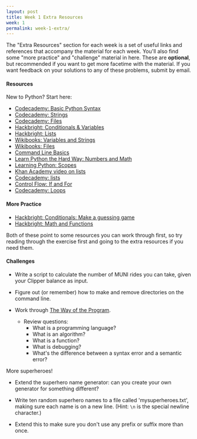 ```yaml
---
layout: post
title: Week 1 Extra Resources
week: 1
permalink: week-1-extra/
---
```


The "Extra Resources" section for each week is a set of useful links and references that accompany the material for each week. You'll also find some "more practice" and "challenge" material in here. These are **optional**, but recommended if you want to get more facetime with the material. If you want feedback on your solutions to any of these problems, submit by email.

#### Resources

New to Python? Start here:

* [Codecademy: Basic Python Syntax](http://www.codecademy.com/courses/introduction-to-python-6WeG3/0/1?curriculum_id=4f89dab3d788890003000096)
* [Codecademy: Strings](http://www.codecademy.com/courses/python-beginner-sRXwR/0/1?curriculum_id=4f89dab3d788890003000096)
* [Codecademy: Files](http://www.codecademy.com/courses/python-intermediate-en-OGNHh/0/1?curriculum_id=4f89dab3d788890003000096)
* [Hackbright: Conditionals & Variables](https://github.com/hackbrightacademy/Hackbright-Curriculum/tree/master/Exercise01)
* [Hackbright: Lists](https://github.com/chriszf/Hackbright-Curriculum/tree/master/ListOperations)
* [Wikibooks: Variables and Strings](http://en.wikibooks.org/wiki/Python_Programming/Variables_and_Strings)
* [Wikibooks: Files](http://en.wikibooks.org/wiki/A_Beginner's_Python_Tutorial/File_I/O)
* [Command Line Basics](https://gist.github.com/aviflombaum/9d6f7448119bae3a24ee)
* [Learn Python the Hard Way: Numbers and Math](http://learnpythonthehardway.org/book/ex3.html)
* [Learning Python: Scopes](https://www.inkling.com/read/learning-python-mark-lutz-4th/chapter-17/python-scope-basics)
* [Khan Academy video on lists](https://www.youtube.com/watch?v=zEyEC34MY1A)
* [Codecademy: lists](http://www.codecademy.com/courses/python-beginner-en-pwmb1/0/1?curriculum_id=4f89dab3d788890003000096)
* [Control Flow: If and For](http://www.swaroopch.com/notes/python/#control_flow)
* [Codecademy: Loops](http://www.codecademy.com/courses/python-beginner-en-cxMGf/0/1?curriculum_id=4f89dab3d788890003000096)

#### More Practice

* [Hackbright: Conditionals: Make a guessing game](https://github.com/hackbrightacademy/Hackbright-Curriculum/tree/master/Exercise01)
* [Hackbright: Math and Functions](https://github.com/hackbrightacademy/Hackbright-Curriculum/tree/master/Exercise02)

Both of these point to some resources you can work through first, so try reading through the exercise first and going to the extra resources if you need them.


#### Challenges

* Write a script to calculate the number of MUNI rides you can take, given your Clipper balance as input.

* Figure out (or remember) how to make and remove directories on the command line.

* Work through [The Way of the Program](http://interactivepython.org/runestone/static/thinkcspy/GeneralIntro/introduction.html).
  * Review questions:
    * What is a programming language?
    * What is an algorithm?
    * What is a function?
    * What is debugging?
    * What's the difference between a syntax error and a semantic error?

More superheroes!

* Extend the superhero name generator: can you create your own generator for something different?

* Write ten random superhero names to a file called 'mysuperheroes.txt', making sure each name is on a new line. (Hint: `\n` is the special newline character.)

* Extend this to make sure you don't use any prefix or suffix more than once.
